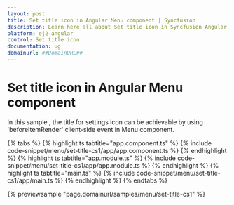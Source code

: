 ```yaml
---
layout: post
title: Set title icon in Angular Menu component | Syncfusion
description: Learn here all about Set title icon in Syncfusion Angular Menu component of Syncfusion Essential JS 2 and more.
platform: ej2-angular
control: Set title icon 
documentation: ug
domainurl: ##DomainURL##
---
```


# Set title icon in Angular Menu component

In this sample , the title for settings icon can be achievable by using 'beforeItemRender' client-side event in Menu component.

{% tabs %}
{% highlight ts tabtitle="app.component.ts" %}
{% include code-snippet/menu/set-title-cs1/app/app.component.ts %}
{% endhighlight %}
{% highlight ts tabtitle="app.module.ts" %}
{% include code-snippet/menu/set-title-cs1/app/app.module.ts %}
{% endhighlight %}
{% highlight ts tabtitle="main.ts" %}
{% include code-snippet/menu/set-title-cs1/app/main.ts %}
{% endhighlight %}
{% endtabs %}
  
{% previewsample "page.domainurl/samples/menu/set-title-cs1" %}